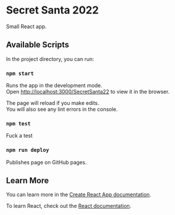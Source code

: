 # Secret Santa 2022

Small React app.

## Available Scripts

In the project directory, you can run:

### `npm start`

Runs the app in the development mode.\
Open [http://localhost:3000/SecretSanta22](http://localhost:3000/SecretSanta22) to view it in the browser.

The page will reload if you make edits.\
You will also see any lint errors in the console.

### `npm test`

Fuck a test

### `npm run deploy`

Publishes page on GitHub pages.

## Learn More

You can learn more in the [Create React App documentation](https://facebook.github.io/create-react-app/docs/getting-started).

To learn React, check out the [React documentation](https://reactjs.org/).
